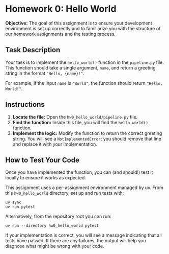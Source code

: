 # Homework 0: Hello World

**Objective:** The goal of this assignment is to ensure your development environment is set up correctly and to familiarize you with the structure of our homework assignments and the testing process.

## Task Description

Your task is to implement the `hello_world()` function in the `pipeline.py` file. This function should take a single argument, `name`, and return a greeting string in the format `"Hello, {name}!"`.

For example, if the input `name` is `"World"`, the function should return `"Hello, World!"`.

## Instructions

1. **Locate the file:** Open the `hw0_hello_world/pipeline.py` file.
2. **Find the function:** Inside this file, you will find the `hello_world()` function.
3. **Implement the logic:** Modify the function to return the correct greeting string. You will see a `NotImplementedError`; you should remove that line and replace it with your implementation.

## How to Test Your Code

Once you have implemented the function, you can (and should!) test it locally to ensure it works as expected.

This assignment uses a per-assignment environment managed by uv. From this `hw0_hello_world` directory, set up and run tests with:

```
uv sync
uv run pytest
```

Alternatively, from the repository root you can run:

```
uv run --directory hw0_hello_world pytest
```

If your implementation is correct, you will see a message indicating that all tests have passed. If there are any failures, the output will help you diagnose what might be wrong with your code.
